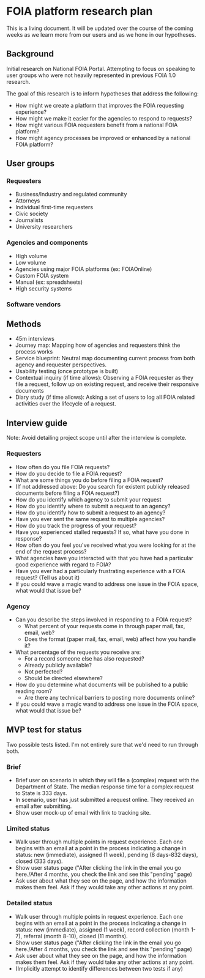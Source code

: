 # FOIA platform research plan

This is a living document. It will be updated over the course of the coming weeks as we learn more from our users and as we hone in our hypotheses.

## Background

Initial research on National FOIA Portal. Attempting to focus on speaking to user groups who were not heavily represented in previous FOIA 1.0 research.

The goal of this research is to inform hypotheses that address the following:
- How might we create a platform that improves the FOIA requesting experience?
- How might we make it easier for the agencies to respond to requests?
- How might various FOIA requesters benefit from a national FOIA platform?
- How might agency processes be improved or enhanced by a national FOIA platform?

## User groups

### Requesters

- Business/Industry and regulated community
- Attorneys
- Individual first-time requesters
- Civic society
- Journalists
- University researchers

### Agencies and components

- High volume
- Low volume
- Agencies using major FOIA platforms (ex: FOIAOnline)
- Custom FOIA system
- Manual (ex: spreadsheets)
- High security systems

### Software vendors

## Methods

- 45m interviews
- Journey map: Mapping how of agencies and requesters think the process works
- Service blueprint: Neutral map documenting current process from both agency and requester perspectives.
- Usability testing (once prototype is built)
- Contextual inquiry (if time allows): Observing a FOIA requester as they file a request, follow up on existing request, and receive their responsive documents
- Diary study (if time allows): Asking a set of users to log all FOIA related activities over the lifecycle of a request.

## Interview guide

Note: Avoid detailing project scope until after the interview is complete.

### Requesters

- How often do you file FOIA requests?
- How do you decide to file a FOIA request?
- What are some things you do before filing a FOIA request?
- (If not addressed above: Do you search for existent publicly released documents before filing a FOIA request?)
- How do you identify which agency to submit your request
- How do you identify where to submit a request to an agency?
- How do you identify how to submit a request to an agency?
- Have you ever sent the same request to multiple agencies?
- How do you track the progress of your request?
- Have you experienced stalled requests? If so, what have you done in response?
- How often do you feel you've received what you were looking for at the end of the request process?
- What agencies have you interacted with that you have had a particular good experience with regard to FOIA?
- Have you ever had a particularly frustrating experience with a FOIA request? (Tell us about it)
- If you could wave a magic wand to address one issue in the FOIA space, what would that issue be?

### Agency

- Can you describe the steps involved in responding to a FOIA request?
  - What percent of your requests come in through paper mail, fax, email, web?
  - Does the format (paper mail, fax, email, web) affect how you handle it?
- What percentage of the requests you receive are:
  - For a record someone else has also requested?
  - Already publicly available?
  - Not perfected?
  - Should be directed elsewhere?
- How do you determine what documents will be published to a public reading room?
  - Are there any technical barriers to posting more documents online?
- If you could wave a magic wand to address one issue in the FOIA space, what would that issue be?

## MVP test for status

Two possible tests listed. I'm not entirely sure that we'd need to run through both.

### Brief

- Brief user on scenario in which they will file a (complex) request with the Department of State. The median response time for a complex request to State is 333 days.
- In scenario, user has just submitted a request online. They received an email after submitting.
- Show user mock-up of email with link to tracking site.

### Limited status

- Walk user through multiple points in request experience. Each one begins with an email at a point in the process indicating a change in status: new (immediate), assigned (1 week), pending (8 days-832 days), closed (333 days).
- Show user status page ("After clicking the link in the email you go here./After 4 months, you check the link and see this "pending" page)
- Ask user about what they see on the page, and how the information makes them feel. Ask if they would take any other actions at any point.

### Detailed status

- Walk user through multiple points in request experience. Each one begins with an email at a point in the process indicating a change in status: new (immediate), assigned (1 week), record collection (month 1-7), referral (month 8-10), closed (11 months).
- Show user status page ("After clicking the link in the email you go here./After 4 months, you check the link and see this "pending" page)
- Ask user about what they see on the page, and how the information makes them feel. Ask if they would take any other actions at any point.
- (Implicitly attempt to identify differences between two tests if any)
